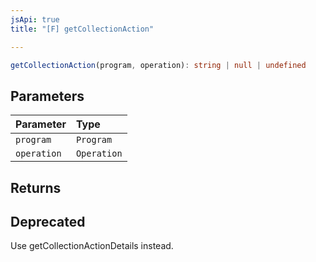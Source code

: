 ```yaml
---
jsApi: true
title: "[F] getCollectionAction"

---
```

```ts
getCollectionAction(program, operation): string | null | undefined
```

## Parameters

| Parameter | Type |
| :------ | :------ |
| `program` | `Program` |
| `operation` | `Operation` |

## Returns

## Deprecated

Use getCollectionActionDetails instead.
